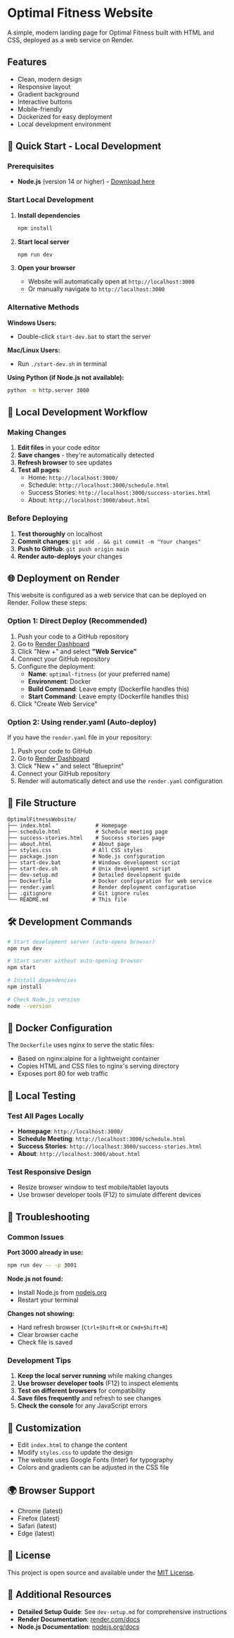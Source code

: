 # Optimal Fitness Website

A simple, modern landing page for Optimal Fitness built with HTML and CSS, deployed as a web service on Render.

## Features

- Clean, modern design
- Responsive layout
- Gradient background
- Interactive buttons
- Mobile-friendly
- Dockerized for easy deployment
- Local development environment

## 🚀 Quick Start - Local Development

### Prerequisites
- **Node.js** (version 14 or higher) - [Download here](https://nodejs.org/)

### Start Local Development

1. **Install dependencies**
   ```bash
   npm install
   ```

2. **Start local server**
   ```bash
   npm run dev
   ```

3. **Open your browser**
   - Website will automatically open at `http://localhost:3000`
   - Or manually navigate to `http://localhost:3000`

### Alternative Methods

**Windows Users:**
- Double-click `start-dev.bat` to start the server

**Mac/Linux Users:**
- Run `./start-dev.sh` in terminal

**Using Python (if Node.js not available):**
```bash
python -m http.server 3000
```

## 📁 Local Development Workflow

### Making Changes
1. **Edit files** in your code editor
2. **Save changes** - they're automatically detected
3. **Refresh browser** to see updates
4. **Test all pages**:
   - Home: `http://localhost:3000/`
   - Schedule: `http://localhost:3000/schedule.html`
   - Success Stories: `http://localhost:3000/success-stories.html`
   - About: `http://localhost:3000/about.html`

### Before Deploying
1. **Test thoroughly** on localhost
2. **Commit changes**: `git add . && git commit -m "Your changes"`
3. **Push to GitHub**: `git push origin main`
4. **Render auto-deploys** your changes

## 🌐 Deployment on Render

This website is configured as a web service that can be deployed on Render. Follow these steps:

### Option 1: Direct Deploy (Recommended)

1. Push your code to a GitHub repository
2. Go to [Render Dashboard](https://dashboard.render.com/)
3. Click "New +" and select **"Web Service"**
4. Connect your GitHub repository
5. Configure the deployment:
   - **Name**: `optimal-fitness` (or your preferred name)
   - **Environment**: Docker
   - **Build Command**: Leave empty (Dockerfile handles this)
   - **Start Command**: Leave empty (Dockerfile handles this)
6. Click "Create Web Service"

### Option 2: Using render.yaml (Auto-deploy)

If you have the `render.yaml` file in your repository:
1. Push your code to GitHub
2. Go to [Render Dashboard](https://dashboard.render.com/)
3. Click "New +" and select "Blueprint"
4. Connect your GitHub repository
5. Render will automatically detect and use the `render.yaml` configuration

## 📂 File Structure

```
OptimalFitnessWebsite/
├── index.html              # Homepage
├── schedule.html           # Schedule meeting page
├── success-stories.html    # Success stories page
├── about.html             # About page
├── styles.css             # All CSS styles
├── package.json           # Node.js configuration
├── start-dev.bat          # Windows development script
├── start-dev.sh           # Unix development script
├── dev-setup.md           # Detailed development guide
├── Dockerfile             # Docker configuration for web service
├── render.yaml            # Render deployment configuration
├── .gitignore             # Git ignore rules
└── README.md              # This file
```

## 🛠️ Development Commands

```bash
# Start development server (auto-opens browser)
npm run dev

# Start server without auto-opening browser
npm start

# Install dependencies
npm install

# Check Node.js version
node --version
```

## 🔧 Docker Configuration

The `Dockerfile` uses nginx to serve the static files:
- Based on nginx:alpine for a lightweight container
- Copies HTML and CSS files to nginx's serving directory
- Exposes port 80 for web traffic

## 📱 Local Testing

### Test All Pages Locally
- **Homepage**: `http://localhost:3000/`
- **Schedule Meeting**: `http://localhost:3000/schedule.html`
- **Success Stories**: `http://localhost:3000/success-stories.html`
- **About**: `http://localhost:3000/about.html`

### Test Responsive Design
- Resize browser window to test mobile/tablet layouts
- Use browser developer tools (F12) to simulate different devices

## 🐛 Troubleshooting

### Common Issues

**Port 3000 already in use:**
```bash
npm run dev -- -p 3001
```

**Node.js not found:**
- Install Node.js from [nodejs.org](https://nodejs.org/)
- Restart your terminal

**Changes not showing:**
- Hard refresh browser (`Ctrl+Shift+R` or `Cmd+Shift+R`)
- Clear browser cache
- Check file is saved

### Development Tips

1. **Keep the local server running** while making changes
2. **Use browser developer tools** (F12) to inspect elements
3. **Test on different browsers** for compatibility
4. **Save files frequently** and refresh to see changes
5. **Check the console** for any JavaScript errors

## 🎨 Customization

- Edit `index.html` to change the content
- Modify `styles.css` to update the design
- The website uses Google Fonts (Inter) for typography
- Colors and gradients can be adjusted in the CSS file

## 🌍 Browser Support

- Chrome (latest)
- Firefox (latest)
- Safari (latest)
- Edge (latest)

## 📄 License

This project is open source and available under the [MIT License](LICENSE).

## 📖 Additional Resources

- **Detailed Setup Guide**: See `dev-setup.md` for comprehensive instructions
- **Render Documentation**: [render.com/docs](https://render.com/docs)
- **Node.js Documentation**: [nodejs.org/docs](https://nodejs.org/docs) 